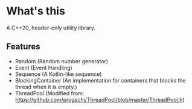 # What's this
A C++20, header-only utility library.

## Features
- Random (Random number generator)
- Event (Event Handling)
- Sequence (A Kotlin-like sequence)
- BlockingContainer (An implementation for containers that blocks the thread when it is empty.)
- ThreadPool (Modified from: https://github.com/progschj/ThreadPool/blob/master/ThreadPool.h)